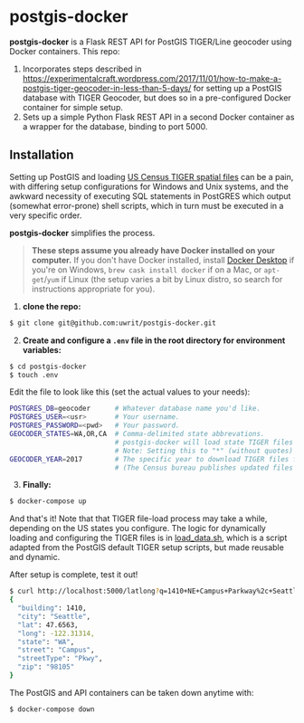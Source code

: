 # postgis-docker
**postgis-docker** is a Flask REST API for PostGIS TIGER/Line geocoder using Docker containers. This repo:

1) Incorporates steps described in https://experimentalcraft.wordpress.com/2017/11/01/how-to-make-a-postgis-tiger-geocoder-in-less-than-5-days/ for setting up a PostGIS database with TIGER Geocoder, but does so in a pre-configured Docker container for simple setup.
2) Sets up a simple Python Flask REST API in a second Docker container as a wrapper for the database, binding to port 5000.

## Installation
Setting up PostGIS and loading [US Census TIGER spatial files](https://www.census.gov/programs-surveys/geography.html) can be a pain, with differing setup configurations for Windows and Unix systems, and the awkward necessity of executing SQL statements in PostGRES which output (somewhat error-prone) shell scripts, which in turn must be executed in a very specific order.

**postgis-docker** simplifies the process.
> **These steps assume you already have Docker installed on your computer.** If you don't have Docker installed, install [Docker Desktop](https://docs.docker.com/docker-for-windows/install/) if you're on Windows, `brew cask install docker` if on a Mac, or `apt-get`/`yum` if Linux (the setup varies a bit by Linux distro, so search for instructions appropriate for you).

1) **clone the repo:**
```bash
$ git clone git@github.com:uwrit/postgis-docker.git
```

2) **Create and configure a `.env` file in the root directory for environment variables:**
```bash
$ cd postgis-docker
$ touch .env
```

Edit the file to look like this (set the actual values to your needs):
```bash
POSTGRES_DB=geocoder      # Whatever database name you'd like.
POSTGRES_USER=<usr>       # Your username.
POSTGRES_PASSWORD=<pwd>   # Your password.
GEOCODER_STATES=WA,OR,CA  # Comma-delimited state abbrevations.
                          # postgis-docker will load state TIGER files for each state specified here.
                          # Note: Setting this to "*" (without quotes) will load data for all US states.
GEOCODER_YEAR=2017        # The specific year to download TIGER files for.
                          # (The Census bureau publishes updated files each year)
```

3) **Finally:**
```bash
$ docker-compose up
```

And that's it! Note that that TIGER file-load process may take a while, depending on the US states you configure. The logic for dynamically loading and configuring the TIGER files is in [load_data.sh](./src/db/load_data.sh), which is a script adapted from the PostGIS default TIGER setup scripts, but made reusable and dynamic.

After setup is complete, test it out!
```bash
$ curl http://localhost:5000/latlong?q=1410+NE+Campus+Parkway%2c+Seattle%2c+WA+98195
{
  "building": 1410,
  "city": "Seattle",
  "lat": 47.6563,
  "long": -122.31314,
  "state": "WA",
  "street": "Campus",
  "streetType": "Pkwy",
  "zip": "98105"
}
```

The PostGIS and API containers can be taken down anytime with:
```bash
$ docker-compose down
```


